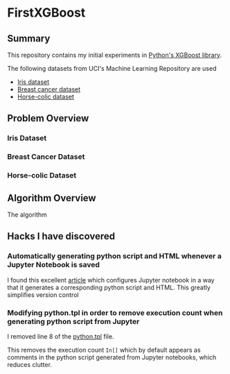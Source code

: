 # FirstXGBoost

## Summary  

This repository contains my initial experiments in [Python's XGBoost library](https://github.com/dmlc/xgboost/tree/master/python-package). 

The following datasets from UCI's Machine Learning Repository are used 

+ [Iris dataset](https://archive.ics.uci.edu/ml/datasets/Iris)
+ [Breast cancer dataset](https://archive.ics.uci.edu/ml/datasets/Breast+Cancer)
+ [Horse-colic dataset](https://archive.ics.uci.edu/ml/datasets/Horse+Colic)

## Problem Overview 

### Iris Dataset
### Breast Cancer Dataset 
### Horse-colic Dataset

## Algorithm Overview

The algorithm 

## Hacks I have discovered   

### Automatically generating python script and HTML whenever a Jupyter Notebook is saved 

I found this excellent [article](http://svds.com/jupyter-notebook-best-practices-for-data-science/) which configures Jupyter notebook in a way that it generates a corresponding python script and HTML. This greatly simplifies version control 

### Modifying python.tpl in order to remove execution count when generating python script from Jupyter

I removed line 8 of the [python.tpl](https://github.com/jupyter/nbconvert/blob/master/nbconvert/templates/python.tpl) file. 

This removes the execution count `In[]` which by default appears as comments in the python script generated from Jupyter notebooks, which reduces clutter. 
